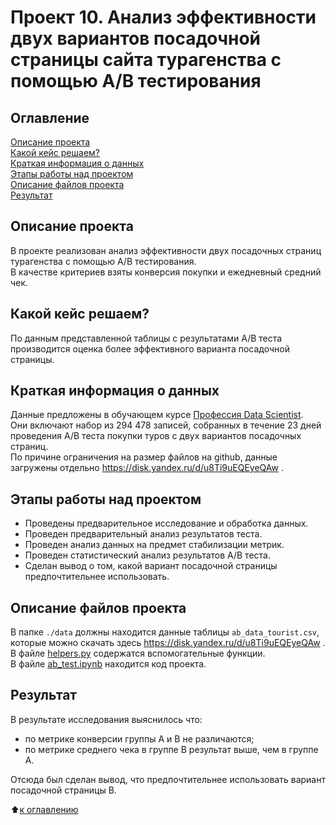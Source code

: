 # Проект 10. Анализ эффективности двух вариантов посадочной страницы сайта турагенства с помощью A/B тестирования

## Оглавление

[Описание проекта](https://github.com/experiment0/sf_data_science/blob/main/project_10/README.md#Описание-проекта)\
[Какой кейс решаем?](https://github.com/experiment0/sf_data_science/blob/main/project_10/README.md#Какой-кейс-решаем)\
[Краткая информация о данных](https://github.com/experiment0/sf_data_science/blob/main/project_10/README.md#Краткая-информация-о-данных)\
[Этапы работы над проектом](https://github.com/experiment0/sf_data_science/blob/main/project_10/README.md#Этапы-работы-над-проектом)\
[Описание файлов проекта](https://github.com/experiment0/sf_data_science/blob/main/project_10/README.md#Описание-файлов-проекта)\
[Результат](https://github.com/experiment0/sf_data_science/blob/main/project_10/README.md#Результат)

## Описание проекта

В проекте реализован анализ эффективности двух посадочных страниц турагенства с помощью A/B тестирования.\
В качестве критериев взяты конверсия покупки и ежедневный средний чек.

## Какой кейс решаем?

По данным представленной таблицы с результатами A/B теста производится оценка более эффективного варианта посадочной страницы.

## Краткая информация о данных

Данные предложены в обучающем курсе [Профессия Data Scientist](https://skillfactory.ru/data-scientist-pro).\
Они включают набор из 294 478 записей, собранных в течение 23 дней проведения A/B теста покупки туров с двух вариантов посадочных страниц.\
По причине ограничения на размер файлов на github, данные загружены отдельно https://disk.yandex.ru/d/u8Ti9uEQEyeQAw .

## Этапы работы над проектом

- Проведены предварительное исследование и обработка данных.
- Проведен предварительный анализ результатов теста.
- Проведен анализ данных на предмет стабилизации метрик.
- Проведен статистический анализ результатов A/B теста.
- Сделан вывод о том, какой вариант посадочной страницы предпочтительнее использовать.

## Описание файлов проекта

В папке `./data` должны находится данные таблицы `ab_data_tourist.csv`, которые можно скачать здесь https://disk.yandex.ru/d/u8Ti9uEQEyeQAw .\
В файле [helpers.py](./helpers.py) содержатся вспомогательные функции. \
В файле [ab_test.ipynb](./ab_test.ipynb) находится код проекта.

## Результат

В результате исследования выяснилось что:
- по метрике конверсии группы A и B не различаются;
- по метрике среднего чека в группе B результат выше, чем в группе A.

Отсюда был сделан вывод, что предпочтительнее использовать вариант посадочной страницы B.

:arrow_up:[к оглавлению](https://github.com/experiment0/sf_data_science/blob/main/project_10/README.md#Оглавление)
